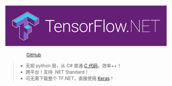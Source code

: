 <!-- # Tensorflow.NET -->

![logo](_images/tf.net.logo.png)

<div class="myCenter">
    <a class="btn-blue" style="color: #ffffff; margin-right: 20px;" href="#/zh-cn/essentials/introduction">
        搞快点
    </a>
    <a href="https://github.com/SciSharp/TensorFlow.NET">
        GitHub
    </a>
</div>

> -   无视 python 层，从 C# 直通 [C 代码](https://www.tensorflow.org/)，效率++！
> -   跨平台！支持 .NET Standard！
> -   可无需下载整个 TF.NET，直接使用 [Keras](<(https://www.nuget.org/packages/TensorFlow.Keras/)>)！
